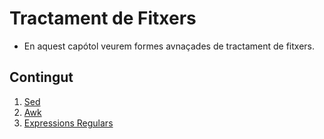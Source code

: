 # Tractament de Fitxers

-  En aquest capótol veurem formes avnaçades de tractament de fitxers.

## Contingut

1. [Sed](./SED/sed.md)
2. [Awk](./AWK/awk.md)
3. [Expressions Regulars](./ExpressionsRegulars/ExpressionsRegulars.md)

